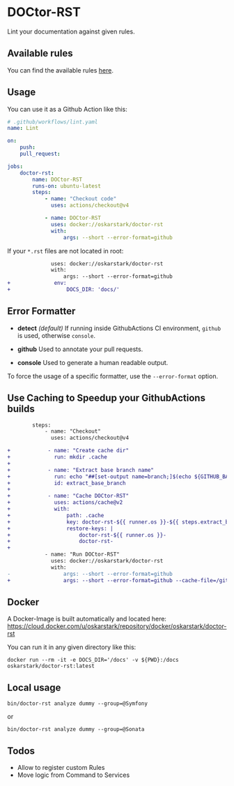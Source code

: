 DOCtor-RST
==========

Lint your documentation against given rules.

Available rules
---------------

You can find the available rules [here](docs/rules.md).

Usage
-----

You can use it as a Github Action like this:
```yaml
# .github/workflows/lint.yaml
name: Lint

on:
    push:
    pull_request:

jobs:
    doctor-rst:
        name: DOCtor-RST
        runs-on: ubuntu-latest
        steps:
            - name: "Checkout code"
              uses: actions/checkout@v4

            - name: DOCtor-RST
              uses: docker://oskarstark/doctor-rst
              with:
                  args: --short --error-format=github
```

If your `*.rst` files are not located in root:
```diff
              uses: docker://oskarstark/doctor-rst
              with:
                  args: --short --error-format=github
+              env:
+                  DOCS_DIR: 'docs/'
```

Error Formatter
---------------

* **detect** _(default)_ If running inside GithubActions CI environment, `github` is used, otherwise `console`.

* **github** Used to annotate your pull requests.

* **console** Used to generate a human readable output.

To force the usage of a specific formatter, use the `--error-format` option.

Use Caching to Speedup your GithubActions builds
----------------------------------

```diff
        steps:
            - name: "Checkout"
              uses: actions/checkout@v4

+            - name: "Create cache dir"
+              run: mkdir .cache
+
+            - name: "Extract base branch name"
+              run: echo "##[set-output name=branch;]$(echo ${GITHUB_BASE_REF:=${GITHUB_REF##*/}})"
+              id: extract_base_branch
+
+            - name: "Cache DOCtor-RST"
+              uses: actions/cache@v2
+              with:
+                  path: .cache
+                  key: doctor-rst-${{ runner.os }}-${{ steps.extract_base_branch.outputs.branch }}
+                  restore-keys: |
+                      doctor-rst-${{ runner.os }}-
+                      doctor-rst-   
+
            - name: "Run DOCtor-RST"
              uses: docker://oskarstark/doctor-rst
              with:
-                 args: --short --error-format=github
+                 args: --short --error-format=github --cache-file=/github/workspace/.cache/doctor-rst.cache
```

Docker
------

A Docker-Image is built automatically and located here:
https://cloud.docker.com/u/oskarstark/repository/docker/oskarstark/doctor-rst

You can run it in any given directory like this:

`docker run --rm -it -e DOCS_DIR='/docs' -v ${PWD}:/docs  oskarstark/doctor-rst:latest`

Local usage
-----------

`bin/doctor-rst analyze dummy --group=@Symfony`

or

`bin/doctor-rst analyze dummy --group=@Sonata`

Todos
-----

* Allow to register custom Rules
* Move logic from Command to Services
